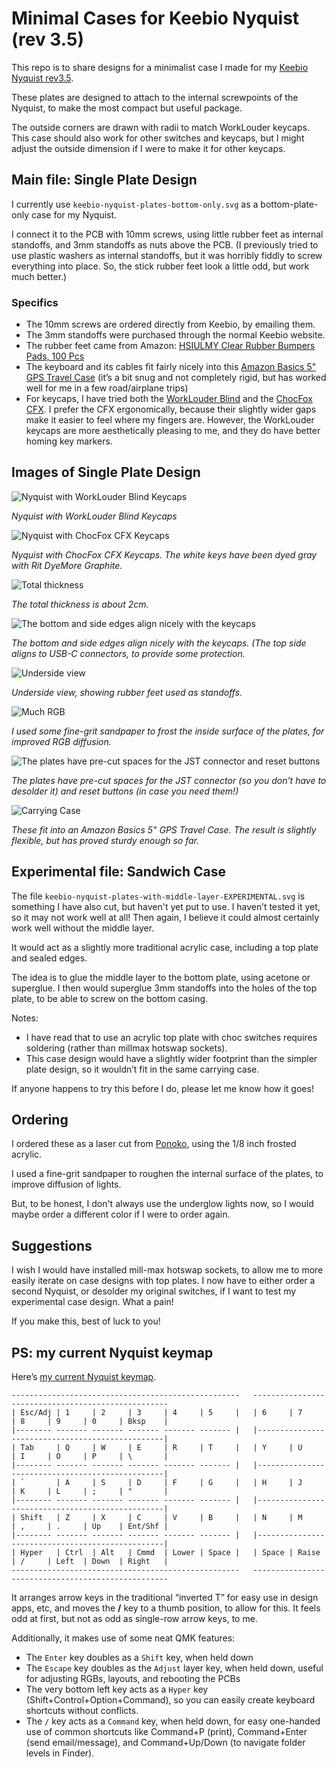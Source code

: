 # Minimal Cases for Keebio Nyquist (rev 3.5)

This repo is to share designs for a minimalist case I made for my [Keebio Nyquist rev3.5](https://keeb.io/collections/nyquist-keyboard-collection/products/nyquist-keyboard). 

These plates are designed to attach to the internal screwpoints of the Nyquist, to make the most compact but useful package.

The outside corners are drawn with radii to match WorkLouder keycaps. This case should also work for other switches and keycaps, but I might adjust the outside dimension if I were to make it for other keycaps.
## Main file: Single Plate Design

I currently use `keebio-nyquist-plates-bottom-only.svg` as a bottom-plate-only case for my Nyquist.

I connect it to the PCB with 10mm screws, using little rubber feet as internal standoffs, and 3mm standoffs as nuts above the PCB. (I previously tried to use plastic washers as internal standoffs, but it was horribly fiddly to screw everything into place. So, the stick rubber feet look a little odd, but work much better.)

### Specifics

- The 10mm screws are ordered directly from Keebio, by emailing them.
- The 3mm standoffs were purchased through the normal Keebio website.
- The rubber feet came from Amazon: [HSIULMY Clear Rubber Bumpers Pads, 100 Pcs](https://www.amazon.com/gp/product/B07NJT6B88)
- The keyboard and its cables fit fairly nicely into this [Amazon Basics 5" GPS Travel Case](https://www.amazon.com/gp/product/B004I5BUSO) (it’s a bit snug and not completely rigid, but has worked well for me in a few road/airplane trips)
- For keycaps, I have tried both the [WorkLouder Blind](https://worklouder.cc/shop/wrk-blind/) and the [ChocFox CFX](https://chosfox.com/products/chocfox-cfx-choc-keycaps). I prefer the CFX ergonomically, because their slightly wider gaps make it easier to feel where my fingers are. However, the WorkLouder keycaps are more aesthetically pleasing to me, and they do have better homing key markers.

## Images of Single Plate Design

![Nyquist with WorkLouder Blind Keycaps](images/worklouder-keycaps-front.jpeg)

*Nyquist with WorkLouder Blind Keycaps*

![Nyquist with ChocFox CFX Keycaps](images/cfx-keycaps.jpeg)

*Nyquist with ChocFox CFX Keycaps. The white keys have been dyed gray with Rit DyeMore Graphite.*

![Total thickness](images/thickness.jpeg)

*The total thickness is about 2cm.*

![The bottom and side edges align nicely with the keycaps](images/worklouder-keycaps-angled.jpeg)

*The bottom and side edges align nicely with the keycaps. (The top side aligns to USB-C connectors, to provide some protection.*

![Underside view](images/underside.jpeg)

*Underside view, showing rubber feet used as standoffs.*

![Much RGB](images/RGBs.jpeg)

*I used some fine-grit sandpaper to frost the inside surface of the plates, for improved RGB diffusion.*

![The plates have pre-cut spaces for the JST connector and reset buttons](images/jst-connector-hole.jpeg)

*The plates have pre-cut spaces for the JST connector (so you don’t have to desolder it) and reset buttons (in case you need them!)*

![Carrying Case](images/case.jpeg)

*These fit into an Amazon Basics 5" GPS Travel Case. The result is slightly flexible, but has proved sturdy enough so far.*

## Experimental file: Sandwich Case

The file `keebio-nyquist-plates-with-middle-layer-EXPERIMENTAL.svg` is something I have also cut, but haven't yet put to use. I haven’t tested it yet, so it may not work well at all! Then again, I believe it could almost certainly work well without the middle layer.

It would act as a slightly more traditional acrylic case, including a top plate and sealed edges.

The idea is to glue the middle layer to the bottom plate, using acetone or superglue. I then would superglue 3mm standoffs into the holes of the top plate, to be able to screw on the bottom casing.

Notes:

- I have read that to use an acrylic top plate with choc switches requires soldering (rather than millmax hotswap sockets).
- This case design would have a slightly wider footprint than the simpler plate design, so it wouldn’t fit in the same carrying case.

If anyone happens to try this before I do, please let me know how it goes!

## Ordering

I ordered these as a laser cut from [Ponoko](http://ponoko.com), using the 1/8 inch frosted acrylic.

I used a fine-grit sandpaper to roughen the internal surface of the plates, to improve diffusion of lights.

But, to be honest, I don't always use the underglow lights now, so I would maybe order a different color if I were to order again.

## Suggestions

I wish I would have installed mill-max hotswap sockets, to allow me to more easily iterate on case designs with top plates. I now have to either order a second Nyquist, or desolder my original switches, if I want to test my experimental case design. What a pain!

If you make this, best of luck to you!

## PS: my current Nyquist keymap

Here’s [my current Nyquist keymap](https://github.com/arrowtype/qmk_firmware/blob/3c2cfd5964a2851b123c9dac7152d11af2e1ceb2/keyboards/keebio/nyquist/keymaps/hyper/keymap.c).

```
---------------------------------------------------   ---------------------------------------------------
| Esc/Adj | 1     | 2     | 3     | 4     | 5     |   | 6     | 7     | 8     | 9     | 0     | Bksp    |
|-------- ------- ------- ------- ------- ------- |   |-------------------------------------------------|
| Tab     | Q     | W     | E     | R     | T     |   | Y     | U     | I     | O     | P     | \       |
|-------- ------- ------- ------- ------- ------- |   |-------------------------------------------------|
| `       | A     | S     | D     | F     | G     |   | H     | J     | K     | L     | ;     | "       |
|-------- ------- ------- ------- ------- ------- |   |-------------------------------------------------|
| Shift   | Z     | X     | C     | V     | B     |   | N     | M     | ,     | .     | Up    | Ent/Shf |
|-------- ------- ------- ------- ------- ------- |   |-------------------------------------------------|
| Hyper   | Ctrl  | Alt   | Cmmd  | Lower | Space |   | Space | Raise | /     | Left  | Down  | Right   |
---------------------------------------------------   ---------------------------------------------------
```

It arranges arrow keys in the traditional “inverted T” for easy use in design apps, etc, and moves the **/** key to a thumb position, to allow for this. It feels odd at first, but not as odd as single-row arrow keys, to me.

Additionally, it makes use of some neat QMK features:

- The `Enter` key doubles as a `Shift` key, when held down
- The `Escape` key doubles as the `Adjust` layer key, when held down, useful for adjusting RGBs, layouts, and rebooting the PCBs
- The very bottom left key acts as a `Hyper` key (Shift+Control+Option+Command), so you can easily create keyboard shortcuts without conflicts.
- The `/` key acts as a `Command` key, when held down, for easy one-handed use of common shortcuts like Command+P (print), Command+Enter (send email/message), and Command+Up/Down (to navigate folder levels in Finder).
